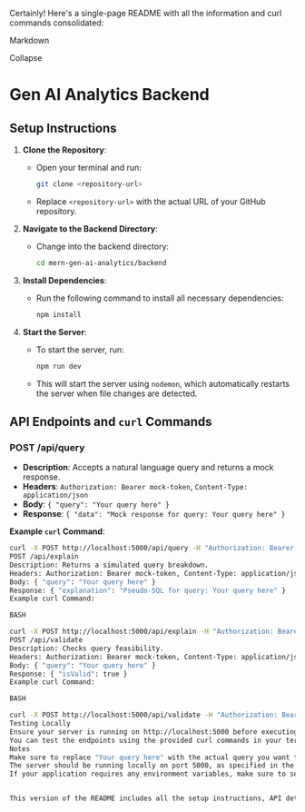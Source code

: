 Certainly! Here's a single-page README with all the information and curl commands consolidated:

Markdown

Collapse

# Gen AI Analytics Backend

## Setup Instructions

1. **Clone the Repository**:

   - Open your terminal and run:
     ```bash
     git clone <repository-url>
     ```
   - Replace `<repository-url>` with the actual URL of your GitHub repository.

2. **Navigate to the Backend Directory**:

   - Change into the backend directory:
     ```bash
     cd mern-gen-ai-analytics/backend
     ```

3. **Install Dependencies**:

   - Run the following command to install all necessary dependencies:
     ```bash
     npm install
     ```

4. **Start the Server**:
   - To start the server, run:
     ```bash
     npm run dev
     ```
   - This will start the server using `nodemon`, which automatically restarts the server when file changes are detected.

## API Endpoints and `curl` Commands

### POST /api/query

- **Description**: Accepts a natural language query and returns a mock response.
- **Headers**: `Authorization: Bearer mock-token`, `Content-Type: application/json`
- **Body**: `{ "query": "Your query here" }`
- **Response**: `{ "data": "Mock response for query: Your query here" }`

**Example `curl` Command**:

```bash
curl -X POST http://localhost:5000/api/query -H "Authorization: Bearer mock-token" -H "Content-Type: application/json" -d '{"query": "What is the sales data for Q1?"}'
POST /api/explain
Description: Returns a simulated query breakdown.
Headers: Authorization: Bearer mock-token, Content-Type: application/json
Body: { "query": "Your query here" }
Response: { "explanation": "Pseudo-SQL for query: Your query here" }
Example curl Command:

BASH

curl -X POST http://localhost:5000/api/explain -H "Authorization: Bearer mock-token" -H "Content-Type: application/json" -d '{"query": "What is the sales data for Q1?"}'
POST /api/validate
Description: Checks query feasibility.
Headers: Authorization: Bearer mock-token, Content-Type: application/json
Body: { "query": "Your query here" }
Response: { "isValid": true }
Example curl Command:

BASH

curl -X POST http://localhost:5000/api/validate -H "Authorization: Bearer mock-token" -H "Content-Type: application/json" -d '{"query": "What is the sales data for Q1?"}'
Testing Locally
Ensure your server is running on http://localhost:5000 before executing the curl commands.
You can test the endpoints using the provided curl commands in your terminal or use a tool like Postman for a more interactive experience.
Notes
Make sure to replace "Your query here" with the actual query you want to test.
The server should be running locally on port 5000, as specified in the server.js file.
If your application requires any environment variables, make sure to set them up in a .env file or directly in your environment.


This version of the README includes all the setup instructions, API details, and `curl` commands on a single page for easy reference. If you have any further questions or need additional assistance, feel free to ask!
```
